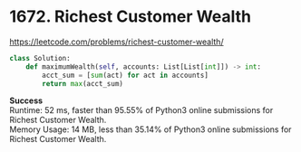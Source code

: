 # 1672. Richest Customer Wealth

https://leetcode.com/problems/richest-customer-wealth/

```python
class Solution:
    def maximumWealth(self, accounts: List[List[int]]) -> int:
        acct_sum = [sum(act) for act in accounts]
        return max(acct_sum)
```

**Success**\
Runtime: 52 ms, faster than 95.55% of Python3 online submissions for Richest Customer Wealth.\
Memory Usage: 14 MB, less than 35.14% of Python3 online submissions for Richest Customer Wealth.
